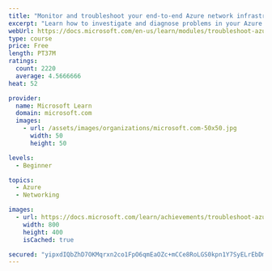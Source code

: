 ```yaml
---
title: "Monitor and troubleshoot your end-to-end Azure network infrastructure by using network monitoring tools"
excerpt: "Learn how to investigate and diagnose problems in your Azure virtual networks by using Network Watcher and other tools."
webUrl: https://docs.microsoft.com/en-us/learn/modules/troubleshoot-azure-network-infrastructure/
type: course
price: Free
length: PT37M
ratings:
  count: 2220
  average: 4.5666666
heat: 52

provider:
  name: Microsoft Learn
  domain: microsoft.com
  images:
    - url: /assets/images/organizations/microsoft.com-50x50.jpg
      width: 50
      height: 50

levels:
  - Beginner

topics:
  - Azure
  - Networking

images:
  - url: https://docs.microsoft.com/learn/achievements/troubleshoot-azure-network-infrastructure-social.png
    width: 800
    height: 400
    isCached: true

secured: "yipxdIQbZhD7OKMqrxn2co1FpO6qmEaOZc+mCCe8RoLGS0kpn1Y7SyELrEbDm0kw9AAVPqHlrHvB8id5Mp5gRp+/+vmIu6L2FXqUcjQNs4lwMZvEES3qSQTPi1OYgBRjRY9LreGofmEW9HDj5ixxRkyc1Z+iouROXGuHpFJkCv/4wAcp5E+BLsg1yF1nzPUkde71W6+4sS4NW0DESNQ//YLmHajEVtCuaaObyKVunWbD42nqtfMKa/3OsT2Wio9p4LKNXVbZvLe9ESdxgQ/fxQkY38a6hcCUouCX8ACJqzrcI/jUvci5qejMyNZOio6TSEq0Y8L7h5tvbwdHsor/CHdo7dtyJMJhSFw0gb/LfMuv8EF7s+DtVmrhNJh41KA18Vpl7Ot8wYAyHrvVvQVEifjxp/Ho3dR0fx4ABnntEcA=;c+gLR3x7pF0l4mA+hNwfFQ=="
---
```


